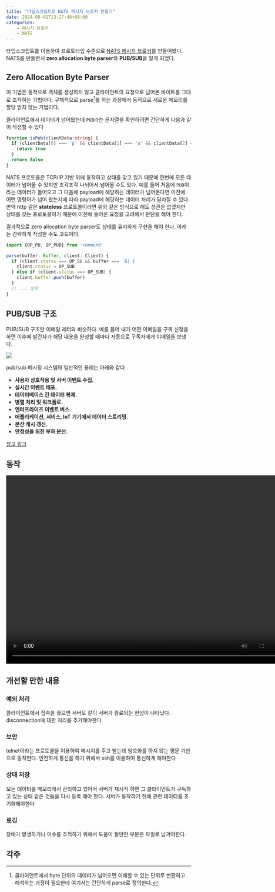 ```yaml
---
title: "타입스크립트로 NATS 메시지 브로커 만들기"
date: 2024-08-01T13:27:48+09:00
categories: 
    - 메시지 브로커
    - NATS
---
```


타입스크립트를 이용하여 프로토타입 수준으로 [NATS 메시지 브로커](https://github.com/dimsssss/t-nats)를 만들어봤다. 
NATS를 만들면서 **zero allocation byte parser**와 **PUB/SUB**을 알게 되었다.

## Zero Allocation Byte Parser
이 기법은 동적으로 객체를 생성하지 않고 클라이언트의 요청으로 넘어온 바이트를 그대로 조작하는 기법이다. 구체적으로 parse[^1]를 하는 과정에서 동적으로 새로운 메모리를 할당 받지 않는 기법이다.

클라이언트에서 데이터가 넘어왔는데 `PUB`라는 문자열을 확인하려면 간단하게 다음과 같이 작성할 수 있다
```ts
function isPub(clientData:string) {
  if (clientData[0] === 'p' && clientData[1] === 'u' && clientData[2] === 'b') {
    return true
  }
  return false
}

```


NATS 프로토콜은 TCP/IP 기반 위에 동작하고 상태를 갖고 있기 때문에 한번에 모든 데이터가 넘어올 수 있지만 조각조각 나뉘어서 넘어올 수도 있다. 예를 들어 처음에 `PUB`이라는 데이터가 들어오고 그 다음에 payload에 해당하는 데이터가 넘어온다면 이전에 어떤 명령어가 넘어 왔는지에 따라 payload에 해당하는 데이터 처리가 달라질 수 있다. 만약 http 같은 **stateless** 프로토콜이라면 위와 같은 방식으로 해도 상관은 없겠지만 상태를 갖는 프로토콜이기 때문에 이전에 들어온 요청을 고려해서 판단을 해야 한다.

결과적으로 zero allocation byte parser도 상태를 유지하게 구현을 해야 한다. 아래는 간략하게 작성한 수도 코드이다.
```ts
import {OP_PU, OP_PUB} from 'command'

parse(buffer: Buffer, client: Client) {
  if (client.status === OP_SU && buffer === 'B) {
	client.status = OP_SUB
  } else if (client.status === OP_SUB) {
    client.buffer.push(buffer)
  }
  // ... 생략
}
```

## PUB/SUB 구조
PUB/SUB 구조란 이메일 레터와 비슷하다. 예를 들어 내가 어떤 이메일을 구독 신청을 하면 이후에 발간자가 해당 내용을 완성할 때마다 자동으로 구독자에게 이메일을 보낸다.

![](https://i.imgur.com/li4FxDk.png)

pub/sub 메시징 시스템의 일반적인 용례는 아래와 같다
- **사용자 상호작용 및 서버 이벤트 수집.**
- **실시간 이벤트 배포.**
- **데이터베이스 간 데이터 복제.**
- **병렬 처리 및 워크플로.**
- **엔터프라이즈 이벤트 버스.**
- **애플리케이션, 서비스, IoT 기기에서 데이터 스트리밍.**
- **분산 캐시 갱신.**
- **안정성을 위한 부하 분산.**

[참고 링크](https://cloud.google.com/pubsub/docs/overview?hl=ko#:~:text=Pub%2FSub%EB%8A%94%20%EB%A9%94%EC%8B%9C%EC%A7%80%EB%A5%BC,%EC%9C%BC%EB%A1%9C%20%ED%86%B5%EC%8B%A0%ED%95%A0%20%EC%88%98%20%EC%9E%88%EC%8A%B5%EB%8B%88%EB%8B%A4.)


## 동작
<video autoplay="autoplay" loop="loop" width="768" height="512">
  <source src="/assets/images/2024-08-01-타입스크립트로 NATS 메시지 브로커 만들기/스크린캐스트 2024년 08월 01일 12시 21분 46초.webm" type="video/webm">
</video>

## 개선할 만한 내용

### 예외 처리
클라이언트에서 접속을 끊으면 서버도 같이 서버가 종료되는 현상이 나타났다. disconnection에 대한 처리를 추가해야한다

### 보안
telnet이라는 프로토콜을 이용하여 메시지를 주고 받는데 암호화를 하지 않는 평문 기반으로 동작한다. 안전하게 통신을 하기 위해서 ssh를 이용하여 통신하게 해야한다

### 상태 저장
모든 데이터를 메모리에서 관리하고 있어서 서버가 재시작 하면 그 클라이언트가 구독하고 있는 상태 같은 것들을 다시 등록 해야 한다. 서버가 동작하기 전에 관련 데이터를 초기화해야한다

### 로깅
장애가 발생하거나 이슈를 추적하기 위해서 도움이 될만한 부분은 파일로 남겨야한다.

## 각주
[^1]: 클라이언트에서 byte 단위의 데이터가 넘어오면 이해할 수 있는 단위로 변환하고 해석하는 과정이 필요한데 여기서는 간단하게 parse로 정의한다.
